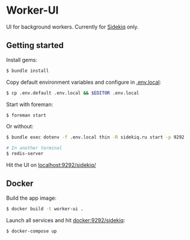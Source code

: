 # Worker-UI

UI for background workers. Currently for [Sidekiq](http://sidekiq.org/) only.

## Getting started

Install gems:

```bash
$ bundle install
```

Copy default environment variables and configure in [.env.local](.env.local):

```bash
$ cp .env.default .env.local && $EDITOR .env.local
```

Start with foreman:

```bash
$ foreman start
```

Or without:

```bash
$ bundle exec dotenv -f .env.local thin -R sidekiq.ru start -p 9292

# In another terminal
$ redis-server
```

Hit the UI on [localhost:9292/sidekiq/](http://localhost:9292/sidekiq)


## Docker

Build the app image:

```bash
$ docker build -t worker-ui .
```

Launch all services and hit [docker:9292/sidekiq](http://docker:9292/sidekiq):

```bash
$ docker-compose up
```
